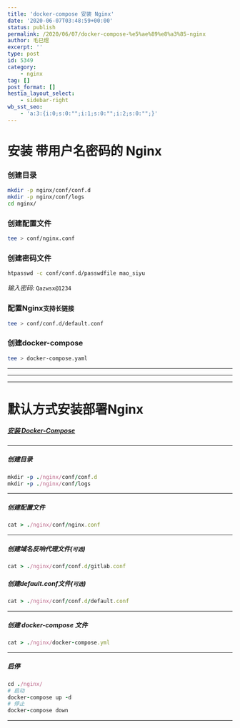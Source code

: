 ```yaml
---
title: 'docker-compose 安装 Nginx'
date: '2020-06-07T03:48:59+00:00'
status: publish
permalink: /2020/06/07/docker-compose-%e5%ae%89%e8%a3%85-nginx
author: 毛巳煜
excerpt: ''
type: post
id: 5349
category:
    - nginx
tag: []
post_format: []
hestia_layout_select:
    - sidebar-right
wb_sst_seo:
    - 'a:3:{i:0;s:0:"";i:1;s:0:"";i:2;s:0:"";}'
---
```

安装 带用户名密码的 Nginx
================

### 创建目录

```bash
mkdir -p nginx/conf/conf.d
mkdir -p nginx/conf/logs
cd nginx/

```

### 创建配置文件

```bash
tee > conf/nginx.conf 
```

### 创建密码文件

```bash
htpasswd -c conf/conf.d/passwdfile mao_siyu

```

*输入密码:* `Qazwsx@1234`

### 配置Nginx`支持长链接`

```bash
tee > conf/conf.d/default.conf 
```

### 创建docker-compose

```bash
tee > docker-compose.yaml 
```

- - - - - -

- - - - - -

- - - - - -

默认方式安装部署Nginx
=============

##### **[安装 Docker-Compose](http://www.dev-share.top/2019/06/12/%e5%ae%89%e8%a3%85-docker-compose/ "安装 Docker-Compose")**

- - - - - -

##### 创建目录

```ruby
mkdir -p ./nginx/conf/conf.d
mkdir -p ./nginx/conf/logs

```

- - - - - -

##### 创建配置文件

```ruby
cat > ./nginx/conf/nginx.conf 
```

- - - - - -

##### 创建域名反响代理文件(**`可选`**)

```ruby
cat > ./nginx/conf/conf.d/gitlab.conf 
```

##### 创建default.conf文件(**`可选`**)

```ruby
cat > ./nginx/conf/conf.d/default.conf 
```

- - - - - -

##### 创建 docker-compose 文件

```ruby
cat > ./nginx/docker-compose.yml 
```

- - - - - -

##### 启停

```ruby
cd ./nginx/
# 启动
docker-compose up -d
# 停止
docker-compose down

```

- - - - - -